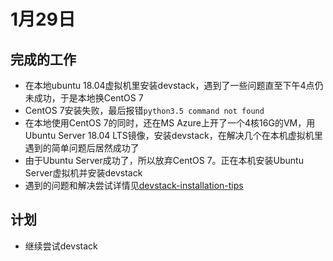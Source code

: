 # 1月29日

## 完成的工作

- 在本地ubuntu 18.04虚拟机里安装devstack，遇到了一些问题直至下午4点仍未成功，于是本地换CentOS 7
- CentOS 7安装失败，最后报错`python3.5 command not found`
- 在本地使用CentOS 7的同时，还在MS Azure上开了一个4核16G的VM，用Ubuntu Server 18.04 LTS镜像，安装devstack，在解决几个在本机虚拟机里遇到的简单问题后居然成功了
- 由于Ubuntu Server成功了，所以放弃CentOS 7。正在本机安装Ubuntu Server虚拟机并安装devstack
- 遇到的问题和解决尝试详情见[devstack-installation-tips](../preparation/openstack/devstack-installation-tips.md)

## 计划

- 继续尝试devstack